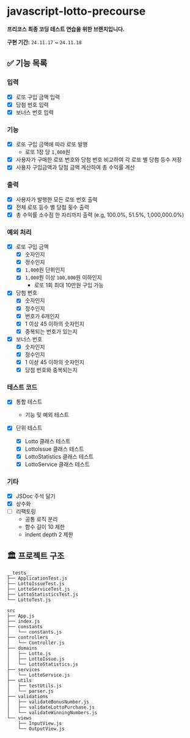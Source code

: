 # javascript-lotto-precourse

**프리코스 최종 코딩 테스트 연습을 위한 브랜치입니다.**

**구현 기간:** `24.11.17` ~ `24.11.18`

## ✅ 기능 목록

### 입력

  - [x] 로또 구입 금액 입력
  - [x] 당첨 번호 입력
  - [x] 보너스 번호 입력

### 기능

  - [x] 로또 구입 금액에 따라 로또 발행
    - 로또 1장 당 `1,000`원
  - [x] 사용자가 구매한 로또 번호와 당첨 번호 비교하여 각 로또 별 당첨 등수 저장
  - [x] 사용자 구입금액과 당첨 금액 계산하여 총 수익률 계산

### 출력

  - [x] 사용자가 발행한 모든 로또 번호 출력
  - [x] 전체 로또 등수 별 당첨 횟수 출력
  - [x] 총 수익률 소수점 한 자리까지 출력 (e.g, 100.0%, 51.5%, 1,000,000.0%)

### 예외 처리

  - [x] 로또 구입 금액
    - [x] 숫자인지
    - [x] 정수인지
    - [x] `1,000`원 단위인지
    - [x] `1,000`원 이상 `100,000`원 이하인지
      - 로또 1회 최대 10만원 구입 가능

  - [x] 당첨 번호
    - [x] 숫자인지
    - [x] 정수인지
    - [x] 번호가 6개인지
    - [x] 1 이상 45 이하의 숫자인지
    - [x] 중복되는 번호가 있는지

  - [x] 보너스 번호
    - [x] 숫자인지
    - [x] 정수인지
    - [x] 1 이상 45 이하의 숫자인지
    - [x] 당첨 번호와 중복되는지

### 테스트 코드

  - [x] 통합 테스트
    - 기능 및 예외 테스트

  - [x] 단위 테스트
    - [x] Lotto 클래스 테스트
    - [x] LottoIssue 클래스 테스트
    - [x] LottoStatistics 클래스 테스트
    - [x] LottoService 클래스 테스트

### 기타

  - [x] JSDoc 주석 달기
  - [x] 상수화
  - [ ] 리팩토링
    - 공통 로직 분리
    - 함수 길이 10 제한
    - indent depth 2 제한

## 🏛️ 프로젝트 구조
```
__tests__
├── ApplicationTest.js
├── LottoIssueTest.js
├── LottoServiceTest.js
├── LottoStatisticsTest.js
└── LottoTest.js

src
├── App.js
├── index.js
├── constants
│   └── constants.js
├── controllers
│   └── Controller.js
├── domains
│   ├── Lotto.js
│   ├── LottoIssue.js
│   └── LottoStatistics.js
├── services
│   └── LottoService.js
├── utils
│   ├── testUtils.js
│   └── parser.js
├── validations
│   ├── validateBonusNumber.js
│   ├── validateLottoPurchase.js
│   └── validateWinningNumbers.js
└── views
    ├── InputView.js
    └── OutputView.js
```
